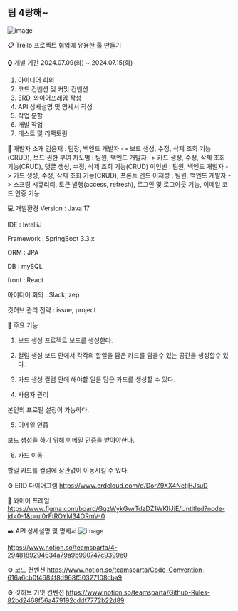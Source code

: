 ## 팀 4랑해~
![image](https://github.com/user-attachments/assets/4b9738b7-3903-45b9-a285-40f853eabc2a)

📋 Trello 프로젝트
협업에 유용한 툴 만들기

⌚️ 개발 기간
2024.07.09(화) ~ 2024.07.15(화)
1. 아이디어 회의
2. 코드 컨벤션 및 커밋 컨벤션
3. ERD, 와이어프레임 작성
4. API 상세설명 및 명세서 작성
5. 작업 분할
6. 개발 작업
7. 테스트 및 리팩토링

👀 개발자 소개
김윤재 : 팀장, 백엔드 개발자 -> 보드 생성, 수정, 삭제 조회 기능(CRUD), 보드 권한 부여
차도범 : 팀원, 백엔드 개발자 -> 카드 생성, 수정, 삭제 조회 기능(CRUD), 댓글 생성, 수정, 삭제 조회 기능(CRUD)
이인빈 : 팀원, 백엔드 개발자 -> 카드 생성, 수정, 삭제 조회 기능(CRUD), 프론트 엔드
이재성 : 팀원, 백엔드 개발자 -> 스프링 시큐리티, 토큰 발행(access, refresh), 로그인 및 로그아웃 기능, 이메일 코드 인증 기능

💻 개발환경
Version : Java 17

IDE : IntelliJ

Framework : SpringBoot 3.3.x

ORM : JPA

DB : mySQL

front : React

아이디어 회의 : Slack, zep

깃허브 관리 전략 : issue, project

📌 주요 기능
1. 보드 생성
프로젝트 보드를 생성한다.

2. 컬럼 생성
보드 안에서 각각의 할일을 담은 카드를 담을수 있는 공간을 생성할수 있다.

3. 카드 생성
컬럼 안에 해야할 일을 담은 카드를 생성할 수 있다.

4. 사용자 관리

본인의 프로필 설정이 가능하다.

5. 이메일 인증

보드 생성을 하기 위해 이메일 인증을 받아야한다.

6. 카드 이동

할일 카드를 컬럼에 상관없이 이동시킬 수 있다.

⚙️ ERD 다이어그램
https://www.erdcloud.com/d/DorZ9XX4NctjHJsuD

📝 와이어 프레임
https://www.figma.com/board/GqzWykGwrTdzDZ1WKIlJiE/Untitled?node-id=0-1&t=uI0rFtROYM34ORmV-0

✒️ API 상세설명 및 명세서
![image](https://github.com/user-attachments/assets/511739e5-829d-421a-872f-7331a0afddfc)

https://www.notion.so/teamsparta/4-2948189294634a79a9b990747c9399e0

⚙️ 코드 컨벤션
https://www.notion.so/teamsparta/Code-Convention-616a6cb0f4684f8d968f50327108cba9

⚙️ 깃허브 커밋 컨벤션
https://www.notion.so/teamsparta/Github-Rules-82bd2468f56a479192cddf7772b22d89
